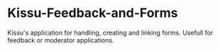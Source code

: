 # Kissu-Feedback-and-Forms
Kissu's application for handling, creating and linking forms. Usefull for feedback or moderator applications.
